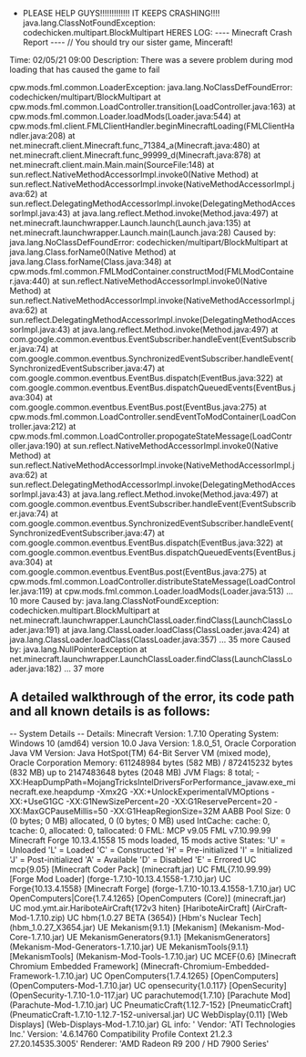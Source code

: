 - PLEASE HELP GUYS!!!!!!!!!!!!!  IT KEEPS CRASHING!!!!  java.lang.ClassNotFoundException: codechicken.multipart.BlockMultipart
HERES LOG:
---- Minecraft Crash Report ----
// You should try our sister game, Minceraft!

Time: 02/05/21 09:00
Description: There was a severe problem during mod loading that has caused the game to fail

cpw.mods.fml.common.LoaderException: java.lang.NoClassDefFoundError: codechicken/multipart/BlockMultipart
	at cpw.mods.fml.common.LoadController.transition(LoadController.java:163)
	at cpw.mods.fml.common.Loader.loadMods(Loader.java:544)
	at cpw.mods.fml.client.FMLClientHandler.beginMinecraftLoading(FMLClientHandler.java:208)
	at net.minecraft.client.Minecraft.func_71384_a(Minecraft.java:480)
	at net.minecraft.client.Minecraft.func_99999_d(Minecraft.java:878)
	at net.minecraft.client.main.Main.main(SourceFile:148)
	at sun.reflect.NativeMethodAccessorImpl.invoke0(Native Method)
	at sun.reflect.NativeMethodAccessorImpl.invoke(NativeMethodAccessorImpl.java:62)
	at sun.reflect.DelegatingMethodAccessorImpl.invoke(DelegatingMethodAccessorImpl.java:43)
	at java.lang.reflect.Method.invoke(Method.java:497)
	at net.minecraft.launchwrapper.Launch.launch(Launch.java:135)
	at net.minecraft.launchwrapper.Launch.main(Launch.java:28)
Caused by: java.lang.NoClassDefFoundError: codechicken/multipart/BlockMultipart
	at java.lang.Class.forName0(Native Method)
	at java.lang.Class.forName(Class.java:348)
	at cpw.mods.fml.common.FMLModContainer.constructMod(FMLModContainer.java:440)
	at sun.reflect.NativeMethodAccessorImpl.invoke0(Native Method)
	at sun.reflect.NativeMethodAccessorImpl.invoke(NativeMethodAccessorImpl.java:62)
	at sun.reflect.DelegatingMethodAccessorImpl.invoke(DelegatingMethodAccessorImpl.java:43)
	at java.lang.reflect.Method.invoke(Method.java:497)
	at com.google.common.eventbus.EventSubscriber.handleEvent(EventSubscriber.java:74)
	at com.google.common.eventbus.SynchronizedEventSubscriber.handleEvent(SynchronizedEventSubscriber.java:47)
	at com.google.common.eventbus.EventBus.dispatch(EventBus.java:322)
	at com.google.common.eventbus.EventBus.dispatchQueuedEvents(EventBus.java:304)
	at com.google.common.eventbus.EventBus.post(EventBus.java:275)
	at cpw.mods.fml.common.LoadController.sendEventToModContainer(LoadController.java:212)
	at cpw.mods.fml.common.LoadController.propogateStateMessage(LoadController.java:190)
	at sun.reflect.NativeMethodAccessorImpl.invoke0(Native Method)
	at sun.reflect.NativeMethodAccessorImpl.invoke(NativeMethodAccessorImpl.java:62)
	at sun.reflect.DelegatingMethodAccessorImpl.invoke(DelegatingMethodAccessorImpl.java:43)
	at java.lang.reflect.Method.invoke(Method.java:497)
	at com.google.common.eventbus.EventSubscriber.handleEvent(EventSubscriber.java:74)
	at com.google.common.eventbus.SynchronizedEventSubscriber.handleEvent(SynchronizedEventSubscriber.java:47)
	at com.google.common.eventbus.EventBus.dispatch(EventBus.java:322)
	at com.google.common.eventbus.EventBus.dispatchQueuedEvents(EventBus.java:304)
	at com.google.common.eventbus.EventBus.post(EventBus.java:275)
	at cpw.mods.fml.common.LoadController.distributeStateMessage(LoadController.java:119)
	at cpw.mods.fml.common.Loader.loadMods(Loader.java:513)
	... 10 more
Caused by: java.lang.ClassNotFoundException: codechicken.multipart.BlockMultipart
	at net.minecraft.launchwrapper.LaunchClassLoader.findClass(LaunchClassLoader.java:191)
	at java.lang.ClassLoader.loadClass(ClassLoader.java:424)
	at java.lang.ClassLoader.loadClass(ClassLoader.java:357)
	... 35 more
Caused by: java.lang.NullPointerException
	at net.minecraft.launchwrapper.LaunchClassLoader.findClass(LaunchClassLoader.java:182)
	... 37 more


A detailed walkthrough of the error, its code path and all known details is as follows:
---------------------------------------------------------------------------------------

-- System Details --
Details:
	Minecraft Version: 1.7.10
	Operating System: Windows 10 (amd64) version 10.0
	Java Version: 1.8.0_51, Oracle Corporation
	Java VM Version: Java HotSpot(TM) 64-Bit Server VM (mixed mode), Oracle Corporation
	Memory: 611248984 bytes (582 MB) / 872415232 bytes (832 MB) up to 2147483648 bytes (2048 MB)
	JVM Flags: 8 total; -XX:HeapDumpPath=MojangTricksIntelDriversForPerformance_javaw.exe_minecraft.exe.heapdump -Xmx2G -XX:+UnlockExperimentalVMOptions -XX:+UseG1GC -XX:G1NewSizePercent=20 -XX:G1ReservePercent=20 -XX:MaxGCPauseMillis=50 -XX:G1HeapRegionSize=32M
	AABB Pool Size: 0 (0 bytes; 0 MB) allocated, 0 (0 bytes; 0 MB) used
	IntCache: cache: 0, tcache: 0, allocated: 0, tallocated: 0
	FML: MCP v9.05 FML v7.10.99.99 Minecraft Forge 10.13.4.1558 15 mods loaded, 15 mods active
	States: 'U' = Unloaded 'L' = Loaded 'C' = Constructed 'H' = Pre-initialized 'I' = Initialized 'J' = Post-initialized 'A' = Available 'D' = Disabled 'E' = Errored
	UC	mcp{9.05} [Minecraft Coder Pack] (minecraft.jar) 
	UC	FML{7.10.99.99} [Forge Mod Loader] (forge-1.7.10-10.13.4.1558-1.7.10.jar) 
	UC	Forge{10.13.4.1558} [Minecraft Forge] (forge-1.7.10-10.13.4.1558-1.7.10.jar) 
	UC	OpenComputers|Core{1.7.4.1265} [OpenComputers (Core)] (minecraft.jar) 
	UC	mod.ymt.air.HariboteAirCraft{172v3 hiten} [HariboteAirCraft] (AirCraft-Mod-1.7.10.zip) 
	UC	hbm{1.0.27 BETA (3654)} [Hbm's Nuclear Tech] (hbm_1.0.27_X3654.jar) 
	UE	Mekanism{9.1.1} [Mekanism] (Mekanism-Mod-Core-1.7.10.jar) 
	UE	MekanismGenerators{9.1.1} [MekanismGenerators] (Mekanism-Mod-Generators-1.7.10.jar) 
	UE	MekanismTools{9.1.1} [MekanismTools] (Mekanism-Mod-Tools-1.7.10.jar) 
	UC	MCEF{0.6} [Minecraft Chromium Embedded Framework] (Minecraft-Chromium-Embedded-Framework-1.7.10.jar) 
	UC	OpenComputers{1.7.4.1265} [OpenComputers] (OpenComputers-Mod-1.7.10.jar) 
	UC	opensecurity{1.0.117} [OpenSecurity] (OpenSecurity-1.7.10-1.0-117.jar) 
	UC	parachutemod{1.7.10} [Parachute Mod] (Parachute-Mod-1.7.10.jar) 
	UC	PneumaticCraft{1.12.7-152} [PneumaticCraft] (PneumaticCraft-1.7.10-1.12.7-152-universal.jar) 
	UC	WebDisplay{0.11} [Web Displays] (Web-Displays-Mod-1.7.10.jar) 
	GL info: ' Vendor: 'ATI Technologies Inc.' Version: '4.6.14760 Compatibility Profile Context 21.2.3 27.20.14535.3005' Renderer: 'AMD Radeon R9 200 / HD 7900 Series'
